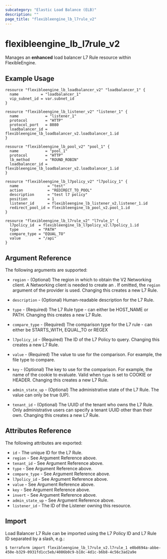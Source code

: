 ```yaml
---
subcategory: "Elastic Load Balance (ELB)"
description: ""
page_title: "flexibleengine_lb_l7rule_v2"
---
```


# flexibleengine_lb_l7rule_v2

Manages an **enhanced** load balancer L7 Rule resource within FlexibleEngine.

## Example Usage

```hcl
resource "flexibleengine_lb_loadbalancer_v2" "loadbalancer_1" {
  name          = "loadbalancer_1"
  vip_subnet_id = var.subnet_id
}

resource "flexibleengine_lb_listener_v2" "listener_1" {
  name            = "listener_1"
  protocol        = "HTTP"
  protocol_port   = 8080
  loadbalancer_id = flexibleengine_lb_loadbalancer_v2.loadbalancer_1.id
}

resource "flexibleengine_lb_pool_v2" "pool_1" {
  name            = "pool_1"
  protocol        = "HTTP"
  lb_method       = "ROUND_ROBIN"
  loadbalancer_id = flexibleengine_lb_loadbalancer_v2.loadbalancer_1.id
}

resource "flexibleengine_lb_l7policy_v2" "l7policy_1" {
  name             = "test"
  action           = "REDIRECT_TO_POOL"
  description      = "test l7 policy"
  position         = 1
  listener_id      = flexibleengine_lb_listener_v2.listener_1.id
  redirect_pool_id = flexibleengine_lb_pool_v2.pool_1.id
}

resource "flexibleengine_lb_l7rule_v2" "l7rule_1" {
  l7policy_id  = flexibleengine_lb_l7policy_v2.l7policy_1.id
  type         = "PATH"
  compare_type = "EQUAL_TO"
  value        = "/api"
}
```

## Argument Reference

The following arguments are supported:

* `region` - (Optional) The region in which to obtain the V2 Networking client.
    A Networking client is needed to create an . If omitted, the
    `region` argument of the provider is used. Changing this creates a new
    L7 Rule.

* `description` - (Optional) Human-readable description for the L7 Rule.

* `type` - (Required) The L7 Rule type - can either be HOST_NAME or PATH.
    Changing this creates a new L7 Rule.

* `compare_type` - (Required) The comparison type for the L7 rule - can either be
    STARTS_WITH, EQUAL_TO or REGEX

* `l7policy_id` - (Required) The ID of the L7 Policy to query. Changing this creates a new
    L7 Rule.

* `value` - (Required) The value to use for the comparison. For example, the file type to
    compare.

* `key` - (Optional) The key to use for the comparison. For example, the name of the cookie to
    evaluate. Valid when `type` is set to COOKIE or HEADER. Changing this creates a new L7 Rule.

* `admin_state_up` - (Optional) The administrative state of the L7 Rule.
    The value can only be true (UP).

* `tenant_id` - (Optional) The UUID of the tenant who owns the L7 Rule.
    Only administrative users can specify a tenant UUID other than their own.
    Changing this creates a new L7 Rule.

## Attributes Reference

The following attributes are exported:

* `id` - The unique ID for the L7 Rule.
* `region` - See Argument Reference above.
* `tenant_id` - See Argument Reference above.
* `type` - See Argument Reference above.
* `compare_type` - See Argument Reference above.
* `l7policy_id` - See Argument Reference above.
* `value` - See Argument Reference above.
* `key` - See Argument Reference above.
* `invert` - See Argument Reference above.
* `admin_state_up` - See Argument Reference above.
* `listener_id` - The ID of the Listener owning this resource.

## Import

Load Balancer L7 Rule can be imported using the L7 Policy ID and L7 Rule ID
separated by a slash, e.g.:

```
$ terraform import flexibleengine_lb_l7rule_v2.l7rule_1 e0bd694a-abbe-450e-b329-0931fd1cc5eb/4086b0c9-b18c-4d1c-b6b8-4c56c3ad2a9e
```
